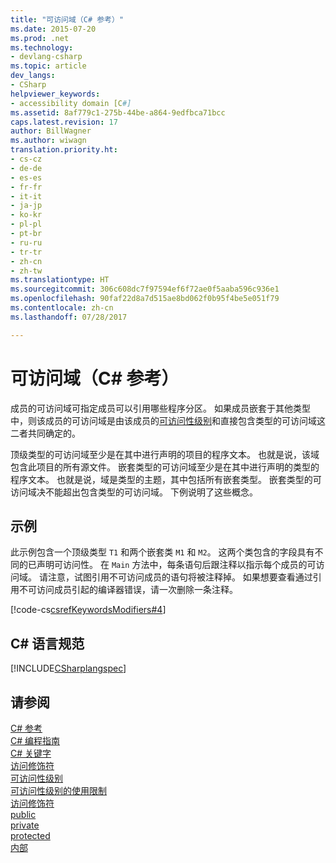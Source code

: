 ```yaml
---
title: "可访问域（C# 参考）"
ms.date: 2015-07-20
ms.prod: .net
ms.technology:
- devlang-csharp
ms.topic: article
dev_langs:
- CSharp
helpviewer_keywords:
- accessibility domain [C#]
ms.assetid: 8af779c1-275b-44be-a864-9edfbca71bcc
caps.latest.revision: 17
author: BillWagner
ms.author: wiwagn
translation.priority.ht:
- cs-cz
- de-de
- es-es
- fr-fr
- it-it
- ja-jp
- ko-kr
- pl-pl
- pt-br
- ru-ru
- tr-tr
- zh-cn
- zh-tw
ms.translationtype: HT
ms.sourcegitcommit: 306c608dc7f97594ef6f72ae0f5aaba596c936e1
ms.openlocfilehash: 90faf22d8a7d515ae8bd062f0b95f4be5e051f79
ms.contentlocale: zh-cn
ms.lasthandoff: 07/28/2017

---
```

# <a name="accessibility-domain-c-reference"></a>可访问域（C# 参考）
成员的可访问域可指定成员可以引用哪些程序分区。 如果成员嵌套于其他类型中，则该成员的可访问域是由该成员的[可访问性级别](../../../csharp/language-reference/keywords/accessibility-levels.md)和直接包含类型的可访问域这二者共同确定的。  
  
 顶级类型的可访问域至少是在其中进行声明的项目的程序文本。 也就是说，该域包含此项目的所有源文件。 嵌套类型的可访问域至少是在其中进行声明的类型的程序文本。 也就是说，域是类型的主题，其中包括所有嵌套类型。 嵌套类型的可访问域决不能超出包含类型的可访问域。 下例说明了这些概念。  
  
## <a name="example"></a>示例  
 此示例包含一个顶级类型 `T1` 和两个嵌套类 `M1` 和 `M2`。 这两个类包含的字段具有不同的已声明可访问性。 在 `Main` 方法中，每条语句后跟注释以指示每个成员的可访问域。 请注意，试图引用不可访问成员的语句将被注释掉。 如果想要查看通过引用不可访问成员引起的编译器错误，请一次删除一条注释。  
  
 [!code-cs[csrefKeywordsModifiers#4](../../../csharp/language-reference/keywords/codesnippet/CSharp/accessibility-domain_1.cs)]  
  
## <a name="c-language-specification"></a>C# 语言规范  
 [!INCLUDE[CSharplangspec](~/includes/csharplangspec-md.md)]  
  
## <a name="see-also"></a>请参阅  
 [C# 参考](../../../csharp/language-reference/index.md)   
 [C# 编程指南](../../../csharp/programming-guide/index.md)   
 [C# 关键字](../../../csharp/language-reference/keywords/index.md)   
 [访问修饰符](../../../csharp/language-reference/keywords/access-modifiers.md)   
 [可访问性级别](../../../csharp/language-reference/keywords/accessibility-levels.md)   
 [可访问性级别的使用限制](../../../csharp/language-reference/keywords/restrictions-on-using-accessibility-levels.md)   
 [访问修饰符](../../../csharp/programming-guide/classes-and-structs/access-modifiers.md)   
 [public](../../../csharp/language-reference/keywords/public.md)   
 [private](../../../csharp/language-reference/keywords/private.md)   
 [protected](../../../csharp/language-reference/keywords/protected.md)   
 [内部](../../../csharp/language-reference/keywords/internal.md)

